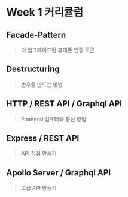 # Week 1 커리큘럼
## Facade-Pattern
> 더 업그레이드된 휴대폰 인증 토큰
## Destructuring 
> 변수를 만드는 방법
## HTTP / REST API / Graphql API
> Frontend 컴퓨터와 통신 방법
## Express / REST API
> API 직접 만들기
## Apollo Server / Graphql API
> 고급 API 만들기
